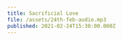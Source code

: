 ```yaml
---
title: Sacrificial Love
file: /assets/24th-feb-audio.mp3
published: 2021-02-24T15:30:00.000Z
---
```

